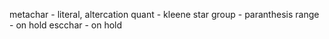 
metachar     - literal, altercation
quant        - kleene star
group        - paranthesis
range        - on hold
escchar      - on hold
